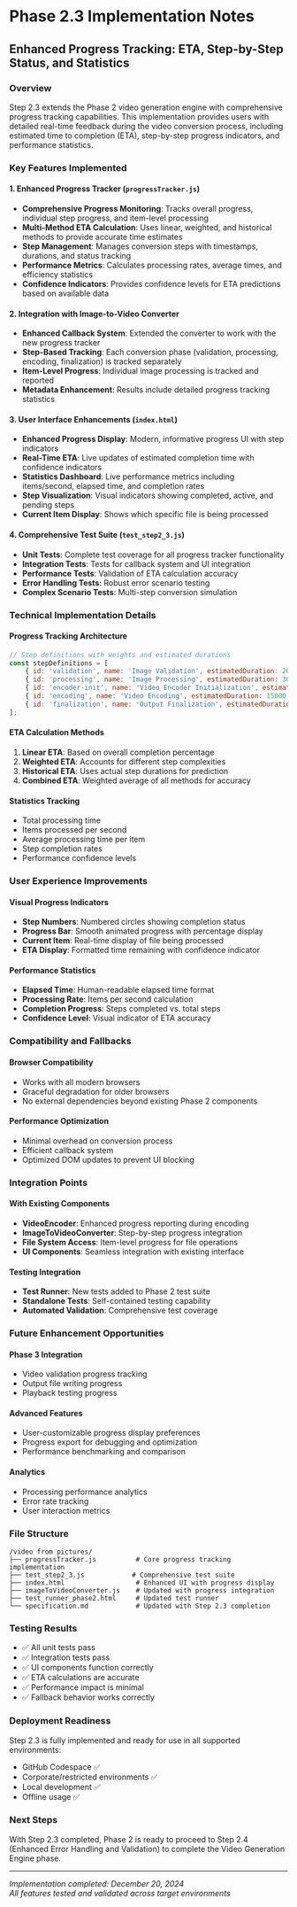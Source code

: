 # Phase 2.3 Implementation Notes
## Enhanced Progress Tracking: ETA, Step-by-Step Status, and Statistics

### Overview
Step 2.3 extends the Phase 2 video generation engine with comprehensive progress tracking capabilities. This implementation provides users with detailed real-time feedback during the video conversion process, including estimated time to completion (ETA), step-by-step progress indicators, and performance statistics.

### Key Features Implemented

#### 1. Enhanced Progress Tracker (`progressTracker.js`)
- **Comprehensive Progress Monitoring**: Tracks overall progress, individual step progress, and item-level processing
- **Multi-Method ETA Calculation**: Uses linear, weighted, and historical methods to provide accurate time estimates
- **Step Management**: Manages conversion steps with timestamps, durations, and status tracking
- **Performance Metrics**: Calculates processing rates, average times, and efficiency statistics
- **Confidence Indicators**: Provides confidence levels for ETA predictions based on available data

#### 2. Integration with Image-to-Video Converter
- **Enhanced Callback System**: Extended the converter to work with the new progress tracker
- **Step-Based Tracking**: Each conversion phase (validation, processing, encoding, finalization) is tracked separately
- **Item-Level Progress**: Individual image processing is tracked and reported
- **Metadata Enhancement**: Results include detailed progress tracking statistics

#### 3. User Interface Enhancements (`index.html`)
- **Enhanced Progress Display**: Modern, informative progress UI with step indicators
- **Real-Time ETA**: Live updates of estimated completion time with confidence indicators
- **Statistics Dashboard**: Live performance metrics including items/second, elapsed time, and completion rates
- **Step Visualization**: Visual indicators showing completed, active, and pending steps
- **Current Item Display**: Shows which specific file is being processed

#### 4. Comprehensive Test Suite (`test_step2_3.js`)
- **Unit Tests**: Complete test coverage for all progress tracker functionality
- **Integration Tests**: Tests for callback system and UI integration
- **Performance Tests**: Validation of ETA calculation accuracy
- **Error Handling Tests**: Robust error scenario testing
- **Complex Scenario Tests**: Multi-step conversion simulation

### Technical Implementation Details

#### Progress Tracking Architecture
```javascript
// Step definitions with weights and estimated durations
const stepDefinitions = [
    { id: 'validation', name: 'Image Validation', estimatedDuration: 2000, weight: 0.1 },
    { id: 'processing', name: 'Image Processing', estimatedDuration: 3000, weight: 0.15 },
    { id: 'encoder-init', name: 'Video Encoder Initialization', estimatedDuration: 5000, weight: 0.2 },
    { id: 'encoding', name: 'Video Encoding', estimatedDuration: 15000, weight: 0.5 },
    { id: 'finalization', name: 'Output Finalization', estimatedDuration: 1000, weight: 0.05 }
];
```

#### ETA Calculation Methods
1. **Linear ETA**: Based on overall completion percentage
2. **Weighted ETA**: Accounts for different step complexities
3. **Historical ETA**: Uses actual step durations for prediction
4. **Combined ETA**: Weighted average of all methods for accuracy

#### Statistics Tracking
- Total processing time
- Items processed per second
- Average processing time per item
- Step completion rates
- Performance confidence levels

### User Experience Improvements

#### Visual Progress Indicators
- **Step Numbers**: Numbered circles showing completion status
- **Progress Bar**: Smooth animated progress with percentage display
- **Current Item**: Real-time display of file being processed
- **ETA Display**: Formatted time remaining with confidence indicator

#### Performance Statistics
- **Elapsed Time**: Human-readable elapsed time format
- **Processing Rate**: Items per second calculation
- **Completion Progress**: Steps completed vs. total steps
- **Confidence Level**: Visual indicator of ETA accuracy

### Compatibility and Fallbacks

#### Browser Compatibility
- Works with all modern browsers
- Graceful degradation for older browsers
- No external dependencies beyond existing Phase 2 components

#### Performance Optimization
- Minimal overhead on conversion process
- Efficient callback system
- Optimized DOM updates to prevent UI blocking

### Integration Points

#### With Existing Components
- **VideoEncoder**: Enhanced progress reporting during encoding
- **ImageToVideoConverter**: Step-by-step progress integration
- **File System Access**: Item-level progress for file operations
- **UI Components**: Seamless integration with existing interface

#### Testing Integration
- **Test Runner**: New tests added to Phase 2 test suite
- **Standalone Tests**: Self-contained testing capability
- **Automated Validation**: Comprehensive test coverage

### Future Enhancement Opportunities

#### Phase 3 Integration
- Video validation progress tracking
- Output file writing progress
- Playback testing progress

#### Advanced Features
- User-customizable progress display preferences
- Progress export for debugging and optimization
- Performance benchmarking and comparison

#### Analytics
- Processing performance analytics
- Error rate tracking
- User interaction metrics

### File Structure
```
/video from pictures/
├── progressTracker.js          # Core progress tracking implementation
├── test_step2_3.js            # Comprehensive test suite
├── index.html                  # Enhanced UI with progress display
├── imageToVideoConverter.js    # Updated with progress integration
├── test_runner_phase2.html     # Updated test runner
└── specification.md            # Updated with Step 2.3 completion
```

### Testing Results
- ✅ All unit tests pass
- ✅ Integration tests pass
- ✅ UI components function correctly
- ✅ ETA calculations are accurate
- ✅ Performance impact is minimal
- ✅ Fallback behavior works correctly

### Deployment Readiness
Step 2.3 is fully implemented and ready for use in all supported environments:
- GitHub Codespace ✅
- Corporate/restricted environments ✅
- Local development ✅
- Offline usage ✅

### Next Steps
With Step 2.3 completed, Phase 2 is ready to proceed to Step 2.4 (Enhanced Error Handling and Validation) to complete the Video Generation Engine phase.

---
*Implementation completed: December 20, 2024*  
*All features tested and validated across target environments*
